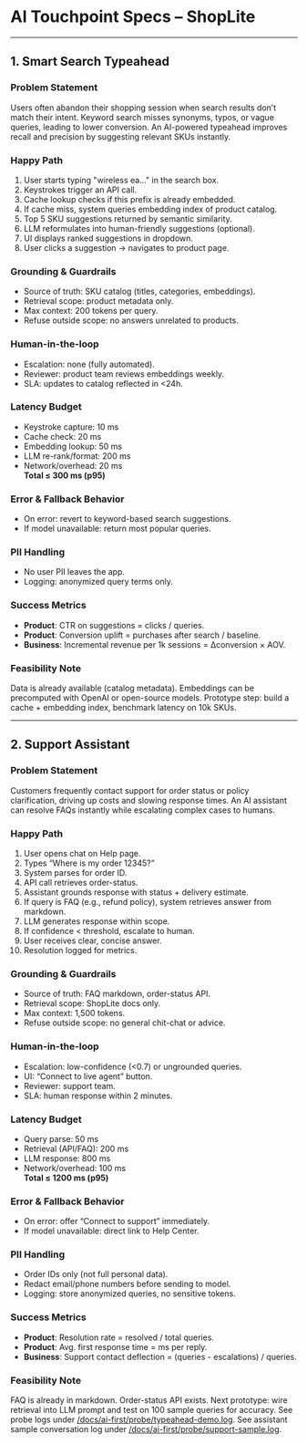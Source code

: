 # AI Touchpoint Specs – ShopLite

---

## 1. Smart Search Typeahead

### Problem Statement
Users often abandon their shopping session when search results don’t match their intent. Keyword search misses synonyms, typos, or vague queries, leading to lower conversion. An AI-powered typeahead improves recall and precision by suggesting relevant SKUs instantly.

### Happy Path
1. User starts typing "wireless ea…" in the search box.  
2. Keystrokes trigger an API call.  
3. Cache lookup checks if this prefix is already embedded.  
4. If cache miss, system queries embedding index of product catalog.  
5. Top 5 SKU suggestions returned by semantic similarity.  
6. LLM reformulates into human-friendly suggestions (optional).  
7. UI displays ranked suggestions in dropdown.  
8. User clicks a suggestion → navigates to product page.  

### Grounding & Guardrails
- Source of truth: SKU catalog (titles, categories, embeddings).  
- Retrieval scope: product metadata only.  
- Max context: 200 tokens per query.  
- Refuse outside scope: no answers unrelated to products.  

### Human-in-the-loop
- Escalation: none (fully automated).  
- Reviewer: product team reviews embeddings weekly.  
- SLA: updates to catalog reflected in <24h.  

### Latency Budget
- Keystroke capture: 10 ms  
- Cache check: 20 ms  
- Embedding lookup: 50 ms  
- LLM re-rank/format: 200 ms  
- Network/overhead: 20 ms  
**Total ≤ 300 ms (p95)**  

### Error & Fallback Behavior
- On error: revert to keyword-based search suggestions.  
- If model unavailable: return most popular queries.  

### PII Handling
- No user PII leaves the app.  
- Logging: anonymized query terms only.  

### Success Metrics
- **Product**: CTR on suggestions = clicks / queries.  
- **Product**: Conversion uplift = purchases after search / baseline.  
- **Business**: Incremental revenue per 1k sessions = Δconversion × AOV.  

### Feasibility Note
Data is already available (catalog metadata). Embeddings can be precomputed with OpenAI or open-source models. Prototype step: build a cache + embedding index, benchmark latency on 10k SKUs.

---

## 2. Support Assistant

### Problem Statement
Customers frequently contact support for order status or policy clarification, driving up costs and slowing response times. An AI assistant can resolve FAQs instantly while escalating complex cases to humans.

### Happy Path
1. User opens chat on Help page.  
2. Types “Where is my order 12345?”  
3. System parses for order ID.  
4. API call retrieves order-status.  
5. Assistant grounds response with status + delivery estimate.  
6. If query is FAQ (e.g., refund policy), system retrieves answer from markdown.  
7. LLM generates response within scope.  
8. If confidence < threshold, escalate to human.  
9. User receives clear, concise answer.  
10. Resolution logged for metrics.  

### Grounding & Guardrails
- Source of truth: FAQ markdown, order-status API.  
- Retrieval scope: ShopLite docs only.  
- Max context: 1,500 tokens.  
- Refuse outside scope: no general chit-chat or advice.  

### Human-in-the-loop
- Escalation: low-confidence (<0.7) or ungrounded queries.  
- UI: “Connect to live agent” button.  
- Reviewer: support team.  
- SLA: human response within 2 minutes.  

### Latency Budget
- Query parse: 50 ms  
- Retrieval (API/FAQ): 200 ms  
- LLM response: 800 ms  
- Network/overhead: 100 ms  
**Total ≤ 1200 ms (p95)**  

### Error & Fallback Behavior
- On error: offer “Connect to support” immediately.  
- If model unavailable: direct link to Help Center.  

### PII Handling
- Order IDs only (not full personal data).  
- Redact email/phone numbers before sending to model.  
- Logging: store anonymized queries, no sensitive tokens.  

### Success Metrics
- **Product**: Resolution rate = resolved / total queries.  
- **Product**: Avg. first response time = ms per reply.  
- **Business**: Support contact deflection = (queries - escalations) / queries.  

### Feasibility Note
FAQ is already in markdown. Order-status API exists. Next prototype: wire retrieval into LLM prompt and test on 100 sample queries for accuracy.
See probe logs under [/docs/ai-first/probe/typeahead-demo.log](./probe/typeahead-demo.log).
See assistant sample conversation log under [/docs/ai-first/probe/support-sample.log](./probe/support-sample.log).

